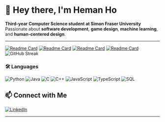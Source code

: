 # 👋 Hey there, I'm Heman Ho

**Third-year Computer Science student at Simon Fraser University**  
Passionate about **software development**, **game design**, **machine learning**, and **human-centered design**.  

---

[![Readme Card](https://github-readme-stats.vercel.app/api/pin/?username=Heman-Ho&repo=MemoryHub&theme=tokyonight)](https://github.com/Heman-Ho/MemoryHub)
[![Readme Card](https://github-readme-stats.vercel.app/api/pin/?username=artinSha&repo=SpeakFastApp-Frontend&theme=tokyonight)](https://github.com/artinSha/SpeakFastApp-Frontend)
[![Readme Card](https://github-readme-stats.vercel.app/api/pin/?username=Heman-Ho&repo=leetcode-llm-tutor&theme=tokyonight)](https://github.com/Heman-Ho/leetcode-llm-tutor)
[![Readme Card](https://github-readme-stats.vercel.app/api/pin/?username=Heman-Ho&repo=Treasure-Game&theme=tokyonight)](https://github.com/Heman-Ho/Treasure-Game)
![GitHub Streak](https://streak-stats.demolab.com?user=Heman-Ho&theme=tokyonight&border_radius=10)


### 🛠️ Languages
![Python](https://img.shields.io/badge/Python-3776AB?style=for-the-badge&logo=python&logoColor=white)
![Java](https://img.shields.io/badge/Java-007396?style=for-the-badge&logo=java&logoColor=white)
![C](https://img.shields.io/badge/C-00599C?style=for-the-badge&logo=c&logoColor=white)
![C++](https://img.shields.io/badge/C++-00599C?style=for-the-badge&logo=cplusplus&logoColor=white)
![JavaScript](https://img.shields.io/badge/JavaScript-F7DF1E?style=for-the-badge&logo=javascript&logoColor=black)
![TypeScript](https://img.shields.io/badge/TypeScript-3178C6?style=for-the-badge&logo=typescript&logoColor=white)
![SQL](https://img.shields.io/badge/SQL-4479A1?style=for-the-badge&logo=postgresql&logoColor=white)

## 📫 Connect with Me

[![LinkedIn](https://img.shields.io/badge/LinkedIn-HemanHo-blue?style=for-the-badge&logo=linkedin)](https://www.linkedin.com/in/heman-ho-06168a306)

---

